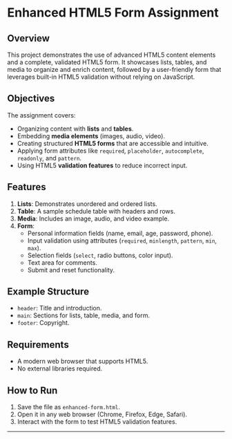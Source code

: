 # Enhanced HTML5 Form Assignment

## Overview
This project demonstrates the use of advanced HTML5 content elements and a complete, validated HTML5 form. It showcases lists, tables, and media to organize and enrich content, followed by a user-friendly form that leverages built-in HTML5 validation without relying on JavaScript.

## Objectives
The assignment covers:
- Organizing content with **lists** and **tables**.
- Embedding **media elements** (images, audio, video).
- Creating structured **HTML5 forms** that are accessible and intuitive.
- Applying form attributes like `required`, `placeholder`, `autocomplete`, `readonly`, and `pattern`.
- Using HTML5 **validation features** to reduce incorrect input.

## Features
1. **Lists**: Demonstrates unordered and ordered lists.
2. **Table**: A sample schedule table with headers and rows.
3. **Media**: Includes an image, audio, and video example.
4. **Form**:
   - Personal information fields (name, email, age, password, phone).
   - Input validation using attributes (`required`, `minlength`, `pattern`, `min`, `max`).
   - Selection fields (`select`, radio buttons, color input).
   - Text area for comments.
   - Submit and reset functionality.

## Example Structure
- `header`: Title and introduction.
- `main`: Sections for lists, table, media, and form.
- `footer`: Copyright.

## Requirements
- A modern web browser that supports HTML5.
- No external libraries required.

## How to Run
1. Save the file as `enhanced-form.html`.
2. Open it in any web browser (Chrome, Firefox, Edge, Safari).
3. Interact with the form to test HTML5 validation features.

---